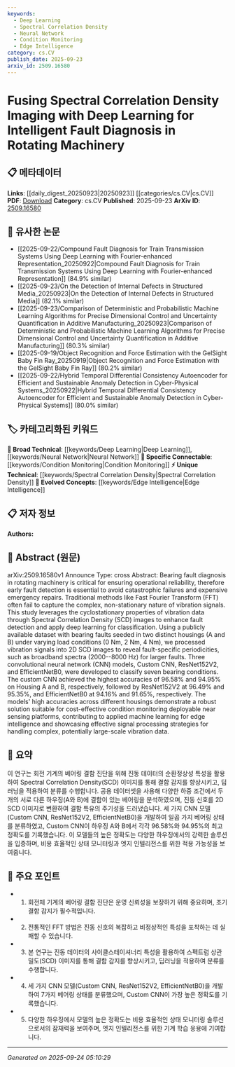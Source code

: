 ```yaml
---
keywords:
  - Deep Learning
  - Spectral Correlation Density
  - Neural Network
  - Condition Monitoring
  - Edge Intelligence
category: cs.CV
publish_date: 2025-09-23
arxiv_id: 2509.16580
---
```


<!-- KEYWORD_LINKING_METADATA:
{
  "processed_timestamp": "2025-09-24T05:10:29.308515",
  "vocabulary_version": "1.0",
  "selected_keywords": [
    "Deep Learning",
    "Spectral Correlation Density",
    "Neural Network",
    "Condition Monitoring",
    "Edge Intelligence"
  ],
  "rejected_keywords": [],
  "similarity_scores": {
    "Deep Learning": 0.85,
    "Spectral Correlation Density": 0.8,
    "Neural Network": 0.82,
    "Condition Monitoring": 0.75,
    "Edge Intelligence": 0.79
  },
  "extraction_method": "AI_prompt_based",
  "budget_applied": true,
  "candidates_json": {
    "candidates": [
      {
        "surface": "Deep Learning",
        "canonical": "Deep Learning",
        "aliases": [
          "DL"
        ],
        "category": "broad_technical",
        "rationale": "Deep Learning is a key component in the study, enhancing connectivity with existing machine learning frameworks.",
        "novelty_score": 0.45,
        "connectivity_score": 0.9,
        "specificity_score": 0.6,
        "link_intent_score": 0.85
      },
      {
        "surface": "Spectral Correlation Density",
        "canonical": "Spectral Correlation Density",
        "aliases": [
          "SCD"
        ],
        "category": "unique_technical",
        "rationale": "Spectral Correlation Density is a unique technique used in the study for fault detection, offering novel insights.",
        "novelty_score": 0.75,
        "connectivity_score": 0.65,
        "specificity_score": 0.85,
        "link_intent_score": 0.8
      },
      {
        "surface": "Convolutional Neural Network",
        "canonical": "Neural Network",
        "aliases": [
          "CNN"
        ],
        "category": "broad_technical",
        "rationale": "CNNs are central to the classification tasks in the study, linking to broader neural network discussions.",
        "novelty_score": 0.5,
        "connectivity_score": 0.88,
        "specificity_score": 0.7,
        "link_intent_score": 0.82
      },
      {
        "surface": "Condition Monitoring",
        "canonical": "Condition Monitoring",
        "aliases": [
          "Predictive Maintenance"
        ],
        "category": "specific_connectable",
        "rationale": "Condition Monitoring is crucial for linking to industrial applications of machine learning.",
        "novelty_score": 0.58,
        "connectivity_score": 0.78,
        "specificity_score": 0.72,
        "link_intent_score": 0.75
      },
      {
        "surface": "Edge Intelligence",
        "canonical": "Edge Intelligence",
        "aliases": [
          "Edge AI"
        ],
        "category": "evolved_concepts",
        "rationale": "Edge Intelligence is an emerging concept relevant to deploying models near sensing platforms.",
        "novelty_score": 0.7,
        "connectivity_score": 0.8,
        "specificity_score": 0.78,
        "link_intent_score": 0.79
      }
    ],
    "ban_list_suggestions": [
      "Fast Fourier Transform",
      "vibration signals"
    ]
  },
  "decisions": [
    {
      "candidate_surface": "Deep Learning",
      "resolved_canonical": "Deep Learning",
      "decision": "linked",
      "scores": {
        "novelty": 0.45,
        "connectivity": 0.9,
        "specificity": 0.6,
        "link_intent": 0.85
      }
    },
    {
      "candidate_surface": "Spectral Correlation Density",
      "resolved_canonical": "Spectral Correlation Density",
      "decision": "linked",
      "scores": {
        "novelty": 0.75,
        "connectivity": 0.65,
        "specificity": 0.85,
        "link_intent": 0.8
      }
    },
    {
      "candidate_surface": "Convolutional Neural Network",
      "resolved_canonical": "Neural Network",
      "decision": "linked",
      "scores": {
        "novelty": 0.5,
        "connectivity": 0.88,
        "specificity": 0.7,
        "link_intent": 0.82
      }
    },
    {
      "candidate_surface": "Condition Monitoring",
      "resolved_canonical": "Condition Monitoring",
      "decision": "linked",
      "scores": {
        "novelty": 0.58,
        "connectivity": 0.78,
        "specificity": 0.72,
        "link_intent": 0.75
      }
    },
    {
      "candidate_surface": "Edge Intelligence",
      "resolved_canonical": "Edge Intelligence",
      "decision": "linked",
      "scores": {
        "novelty": 0.7,
        "connectivity": 0.8,
        "specificity": 0.78,
        "link_intent": 0.79
      }
    }
  ]
}
-->

# Fusing Spectral Correlation Density Imaging with Deep Learning for Intelligent Fault Diagnosis in Rotating Machinery

## 📋 메타데이터

**Links**: [[daily_digest_20250923|20250923]] [[categories/cs.CV|cs.CV]]
**PDF**: [Download](https://arxiv.org/pdf/2509.16580.pdf)
**Category**: cs.CV
**Published**: 2025-09-23
**ArXiv ID**: [2509.16580](https://arxiv.org/abs/2509.16580)

## 🔗 유사한 논문
- [[2025-09-22/Compound Fault Diagnosis for Train Transmission Systems Using Deep Learning with Fourier-enhanced Representation_20250922|Compound Fault Diagnosis for Train Transmission Systems Using Deep Learning with Fourier-enhanced Representation]] (84.9% similar)
- [[2025-09-23/On the Detection of Internal Defects in Structured Media_20250923|On the Detection of Internal Defects in Structured Media]] (82.1% similar)
- [[2025-09-23/Comparison of Deterministic and Probabilistic Machine Learning Algorithms for Precise Dimensional Control and Uncertainty Quantification in Additive Manufacturing_20250923|Comparison of Deterministic and Probabilistic Machine Learning Algorithms for Precise Dimensional Control and Uncertainty Quantification in Additive Manufacturing]] (80.3% similar)
- [[2025-09-19/Object Recognition and Force Estimation with the GelSight Baby Fin Ray_20250919|Object Recognition and Force Estimation with the GelSight Baby Fin Ray]] (80.2% similar)
- [[2025-09-22/Hybrid Temporal Differential Consistency Autoencoder for Efficient and Sustainable Anomaly Detection in Cyber-Physical Systems_20250922|Hybrid Temporal Differential Consistency Autoencoder for Efficient and Sustainable Anomaly Detection in Cyber-Physical Systems]] (80.0% similar)

## 🏷️ 카테고리화된 키워드
**🧠 Broad Technical**: [[keywords/Deep Learning|Deep Learning]], [[keywords/Neural Network|Neural Network]]
**🔗 Specific Connectable**: [[keywords/Condition Monitoring|Condition Monitoring]]
**⚡ Unique Technical**: [[keywords/Spectral Correlation Density|Spectral Correlation Density]]
**🚀 Evolved Concepts**: [[keywords/Edge Intelligence|Edge Intelligence]]

## 📋 저자 정보

**Authors:** 

## 📄 Abstract (원문)

arXiv:2509.16580v1 Announce Type: cross 
Abstract: Bearing fault diagnosis in rotating machinery is critical for ensuring operational reliability, therefore early fault detection is essential to avoid catastrophic failures and expensive emergency repairs. Traditional methods like Fast Fourier Transform (FFT) often fail to capture the complex, non-stationary nature of vibration signals. This study leverages the cyclostationary properties of vibration data through Spectral Correlation Density (SCD) images to enhance fault detection and apply deep learning for classification. Using a publicly available dataset with bearing faults seeded in two distinct housings (A and B) under varying load conditions (0 Nm, 2 Nm, 4 Nm), we processed vibration signals into 2D SCD images to reveal fault-specific periodicities, such as broadband spectra (2000--8000 Hz) for larger faults. Three convolutional neural network (CNN) models, Custom CNN, ResNet152V2, and EfficientNetB0, were developed to classify seven bearing conditions. The custom CNN achieved the highest accuracies of 96.58\% and 94.95\% on Housing A and B, respectively, followed by ResNet152V2 at 96.49\% and 95.35\%, and EfficientNetB0 at 94.16\% and 91.65\%, respectively. The models' high accuracies across different housings demonstrate a robust solution suitable for cost-effective condition monitoring deployable near sensing platforms, contributing to applied machine learning for edge intelligence and showcasing effective signal processing strategies for handling complex, potentially large-scale vibration data.

## 📝 요약

이 연구는 회전 기계의 베어링 결함 진단을 위해 진동 데이터의 순환정상성 특성을 활용하여 Spectral Correlation Density(SCD) 이미지를 통해 결함 감지를 향상시키고, 딥러닝을 적용하여 분류를 수행합니다. 공용 데이터셋을 사용해 다양한 하중 조건에서 두 개의 서로 다른 하우징(A와 B)에 결함이 있는 베어링을 분석하였으며, 진동 신호를 2D SCD 이미지로 변환하여 결함 특유의 주기성을 드러냈습니다. 세 가지 CNN 모델(Custom CNN, ResNet152V2, EfficientNetB0)을 개발하여 일곱 가지 베어링 상태를 분류하였고, Custom CNN이 하우징 A와 B에서 각각 96.58%와 94.95%의 최고 정확도를 기록했습니다. 이 모델들의 높은 정확도는 다양한 하우징에서의 강력한 솔루션을 입증하며, 비용 효율적인 상태 모니터링과 엣지 인텔리전스를 위한 적용 가능성을 보여줍니다.

## 🎯 주요 포인트

- 1. 회전체 기계의 베어링 결함 진단은 운영 신뢰성을 보장하기 위해 중요하며, 조기 결함 감지가 필수적입니다.
- 2. 전통적인 FFT 방법은 진동 신호의 복잡하고 비정상적인 특성을 포착하는 데 실패할 수 있습니다.
- 3. 본 연구는 진동 데이터의 사이클스테이셔너리 특성을 활용하여 스펙트럼 상관 밀도(SCD) 이미지를 통해 결함 감지를 향상시키고, 딥러닝을 적용하여 분류를 수행합니다.
- 4. 세 가지 CNN 모델(Custom CNN, ResNet152V2, EfficientNetB0)을 개발하여 7가지 베어링 상태를 분류했으며, Custom CNN이 가장 높은 정확도를 기록했습니다.
- 5. 다양한 하우징에서 모델의 높은 정확도는 비용 효율적인 상태 모니터링 솔루션으로서의 잠재력을 보여주며, 엣지 인텔리전스를 위한 기계 학습 응용에 기여합니다.


---

*Generated on 2025-09-24 05:10:29*
